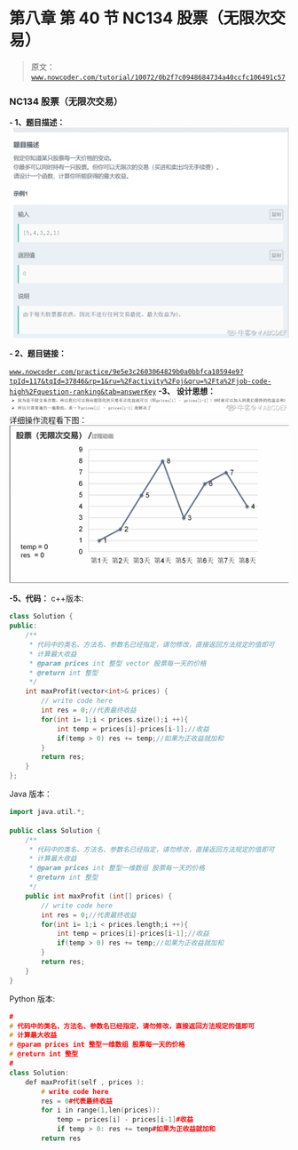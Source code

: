 # 第八章 第 40 节 NC134 股票（无限次交易）

> 原文：[`www.nowcoder.com/tutorial/10072/0b2f7c0948684734a40ccfc106491c57`](https://www.nowcoder.com/tutorial/10072/0b2f7c0948684734a40ccfc106491c57)

### NC134 股票（无限次交易）

**- 1、题目描述：**
![图片说明](img/f625857a2c84c082797c1ba5b158210f.png "图片标题")

**- 2、题目链接：**

[`www.nowcoder.com/practice/9e5e3c2603064829b0a0bbfca10594e9?tpId=117&tqId=37846&rp=1&ru=%2Factivity%2Foj&qru=%2Fta%2Fjob-code-high%2Fquestion-ranking&tab=answerKey`](https://www.nowcoder.com/practice/9e5e3c2603064829b0a0bbfca10594e9?tpId=117&tqId=37846&rp=1&ru=%2Factivity%2Foj&qru=%2Fta%2Fjob-code-high%2Fquestion-ranking&tab=answerKey)
**-3、 设计思想：**
![图片说明](img/b4218f92ed7a9d7b5c8f0570fcdb16bf.png "图片标题")
详细操作流程看下图：
![图片说明](img/1c850aece9882f3ac607186cdb7c1ff5.png "图片标题")

**-5、代码：**
c++版本:

```cpp
class Solution {
public:
    /**
     * 代码中的类名、方法名、参数名已经指定，请勿修改，直接返回方法规定的值即可
     * 计算最大收益
     * @param prices int 整型 vector 股票每一天的价格
     * @return int 整型
     */
    int maxProfit(vector<int>& prices) {
        // write code here
        int res = 0;//代表最终收益
        for(int i= 1;i < prices.size();i ++){
            int temp = prices[i]-prices[i-1];//收益
            if(temp > 0) res += temp;//如果为正收益就加和
        }
        return res;
    }
}; 

```

Java 版本：

```cpp
import java.util.*;

public class Solution {
    /**
     * 代码中的类名、方法名、参数名已经指定，请勿修改，直接返回方法规定的值即可
     * 计算最大收益
     * @param prices int 整型一维数组 股票每一天的价格
     * @return int 整型
     */
    public int maxProfit (int[] prices) {
        // write code here
        int res = 0;//代表最终收益
        for(int i= 1;i < prices.length;i ++){
            int temp = prices[i]-prices[i-1];//收益
            if(temp > 0) res += temp;//如果为正收益就加和
        }
        return res;
    }
}

```

Python 版本:

```cpp
#
# 代码中的类名、方法名、参数名已经指定，请勿修改，直接返回方法规定的值即可
# 计算最大收益
# @param prices int 整型一维数组 股票每一天的价格
# @return int 整型
#
class Solution:
    def maxProfit(self , prices ):
        # write code here
        res = 0#代表最终收益
        for i in range(1,len(prices)):
            temp = prices[i] - prices[i-1]#收益
            if temp > 0: res += temp#如果为正收益就加和
        return res

```